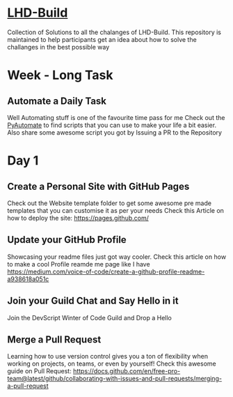 # [LHD-Build](https://localhackday.mlh.io/build)
Collection of Solutions to all the chalanges of LHD-Build. This repository is maintained to help participants get an idea about how to solve the challanges in the best possible way
# Week - Long Task

## Automate a Daily Task
Well Automating stuff is one of the favourite time pass for me Check out the [PyAutomate](https://github.com/anushkrishnav/PyAutomate) to find scripts that you can use to make your life a bit easier. Also share some awesome script you got by Issuing a PR to the Repository 

# Day 1
## Create a Personal Site with GitHub Pages

Check out the Website template folder to get some awesome pre made templates that you can customise it as per your needs Check this Article on how to deploy the site: https://pages.github.com/

## Update your GitHub Profile
Showcasing your readme files just got way cooler. Check this article on how to make a cool Profile reamde me page like I have https://medium.com/voice-of-code/create-a-github-profile-readme-a938618a051c

## Join your Guild Chat and Say Hello in it
Join the DevScript Winter of Code Guild and Drop a Hello 

## Merge a Pull Request
Learning how to use version control gives you a ton of flexibility when working on projects, on teams, or even by yourself!
Check this awesome guide on Pull Request: https://docs.github.com/en/free-pro-team@latest/github/collaborating-with-issues-and-pull-requests/merging-a-pull-request 
